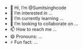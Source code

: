 - 👋 Hi, I’m @Sumitsinghcode
- 👀 I’m interested in ...
- 🌱 I’m currently learning ...
- 💞️ I’m looking to collaborate on ...
- 📫 How to reach me ...
- 😄 Pronouns: ...
- ⚡ Fun fact: ...

<!---
Sumitsinghcode/Sumitsinghcode is a ✨ special ✨ repository because its `README.md` (this file) appears on your GitHub profile.
You can click the Preview link to take a look at your changes.
--->
